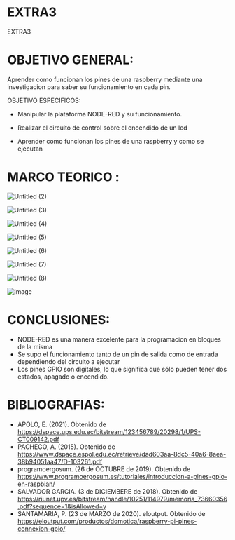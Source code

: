 # EXTRA3
EXTRA3

# OBJETIVO GENERAL:

Aprender como funcionan los pines de una raspberry mediante una investigacion para saber su funcionamiento en cada pin.

OBJETIVO ESPECIFICOS:

- Manipular la plataforma NODE-RED y su funcionamiento.

- Realizar el circuito de control sobre el encendido de un led 

- Aprender como funcionan los pines de una raspberry y como se ejecutan 

 # MARCO TEORICO :

![Untitled (2)](https://user-images.githubusercontent.com/93900233/157179482-474ccd89-c034-47da-adb5-b2c2bf34511a.jpg)

![Untitled (3)](https://user-images.githubusercontent.com/93900233/157184289-6c10361a-337c-45ba-88c1-b7601d32b793.jpg)

![Untitled (4)](https://user-images.githubusercontent.com/93900233/157184307-c5ea9406-a50a-4fdf-8434-0b8990f1863c.jpg)

![Untitled (5)](https://user-images.githubusercontent.com/93900233/157184328-e0bdea8a-fd21-42ff-85e2-890dd599cb87.jpg)

![Untitled (6)](https://user-images.githubusercontent.com/93900233/157184349-39a05c58-5b4f-4089-9441-c3d8c3486dff.jpg)

![Untitled (7)](https://user-images.githubusercontent.com/93900233/157185699-e1a91116-b170-4226-9b2d-3bd4919335ce.jpg)

![Untitled (8)](https://user-images.githubusercontent.com/93900233/157185743-5d6a2a57-3c8f-4d8c-a1b3-987d784b4518.jpg)

![image](https://user-images.githubusercontent.com/93900233/157245474-f43e88a5-8075-49f6-89dd-31854b13a957.png)

# CONCLUSIONES:

-  NODE-RED es  una  manera  excelente  para la programacion en bloques de  la misma 
-  Se supo el funcionamiento tanto de un pin de salida  como de entrada dependiendo del circuito a ejecutar 
-  Los pines GPIO son digitales, lo que significa que sólo pueden tener dos estados, apagado o encendido.

# BIBLIOGRAFIAS:

- APOLO, E. (2021). Obtenido de https://dspace.ups.edu.ec/bitstream/123456789/20298/1/UPS-CT009142.pdf
- PACHECO, A. (2015). Obtenido de https://www.dspace.espol.edu.ec/retrieve/dad603aa-8dc5-40a6-8aea-38b94051aa47/D-103261.pdf
- programoergosum. (26 de OCTUBRE de 2019). Obtenido de https://www.programoergosum.es/tutoriales/introduccion-a-pines-gpio-en-raspbian/
- SALVADOR GARCIA. (3 de DICIEMBERE de 2018). Obtenido de https://riunet.upv.es/bitstream/handle/10251/114979/memoria_73660356.pdf?sequence=1&isAllowed=y
- SANTAMARIA, P. (23 de MARZO de 2020). eloutput. Obtenido de https://eloutput.com/productos/domotica/raspberry-pi-pines-connexion-gpio/



